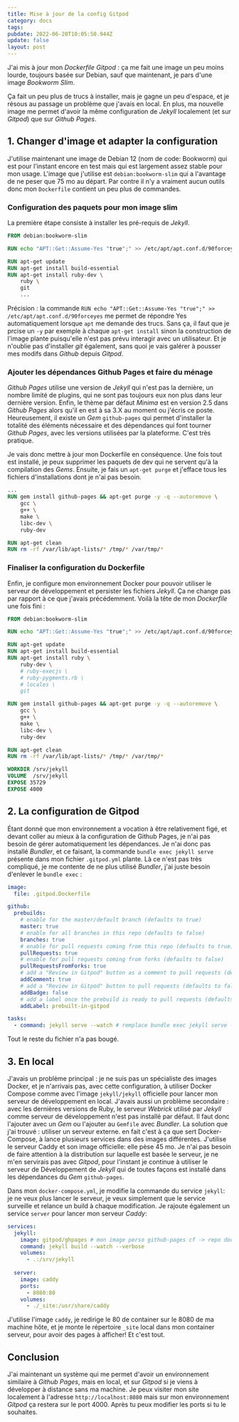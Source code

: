 ```yaml
---
title: Mise à jour de la config Gitpod
category: docs
tags:
pubdate: 2022-06-20T10:05:50.944Z
update: false 
layout: post
---
```

J'ai mis à jour mon *Dockerfile Gitpod* : ça me fait une image un peu moins lourde, toujours basée sur Debian, sauf que maintenant, je pars d'une image *Bookworm Slim*. 

Ça fait un peu plus de trucs à installer, mais je gagne un peu d'espace, et je résous au passage un problème que j'avais en local. En plus, ma nouvelle image me permet d'avoir la même configuration de *Jekyll* localement (et sur *Gitpod*) que sur *Github Pages*.

## 1. Changer d'image et adapter la configuration

J'utilise maintenant une image de Debian 12 (nom de code: Bookworm) qui est pour l'instant encore en test mais qui est largement assez stable pour mon usage. L'image que j'utilise est `debian:bookworm-slim` qui a l'avantage de ne peser que 75 mo au départ. Par contre il n'y a vraiment aucun outils donc mon `Dockerfile` contient un peu plus de commandes.

### Configuration des paquets pour mon image slim

 La première étape consiste à installer les pré-requis de *Jekyll*.

```dockerfile
FROM debian:bookworm-slim

RUN echo "APT::Get::Assume-Yes "true";" >> /etc/apt/apt.conf.d/90forceyes

RUN apt-get update
RUN apt-get install build-essential
RUN apt-get install ruby-dev \
    ruby \
    git
    ...
```

Précision : la commande `RUN echo "APT::Get::Assume-Yes "true";" >> /etc/apt/apt.conf.d/90forceyes` me permet de répondre Yes automatiquement lorsque `apt` me demande des trucs. Sans ça, il faut que je prcise un `-y` par exemple à chaque `apt-get install` sinon la construction de l'image plante puisqu'elle n'est pas prévu interagir avec un utilisateur. Et je n'oublie pas d'installer *git* également, sans quoi je vais galérer à pousser mes modifs dans *Github* depuis *Gitpod*.

### Ajouter les dépendances Github Pages et faire du ménage

*Github Pages* utilise une version de *Jekyll* qui n'est pas la dernière, un nombre limité de plugins, qui ne sont pas toujours eux non plus dans leur dernière version. Enfin, le thème par défaut *Minima* est en version 2.5 dans *Github Pages* alors qu'il en est à sa 3.X au moment ou j'écris ce poste. Heureusement, il existe un *Gem* `github-pages` qui permet d'installer la totalité des éléments nécessaire et des dépendances qui font tourner *Github Pages*, avec les versions utilisées par la plateforme. C'est très pratique. 

Je vais donc mettre à jour mon Dockerfile en conséquence. Une fois tout est installé, je peux supprimer les paquets de dev qui ne servent qu'à la compilation des *Gems*. Ensuite, je fais un `apt-get purge` et j'efface tous les fichiers d'installations dont je n'ai pas besoin.

```dockerfile
...
RUN gem install github-pages && apt-get purge -y -q --autoremove \
    gcc \
    g++ \
    make \
    libc-dev \
    ruby-dev

RUN apt-get clean
RUN rm -rf /var/lib/apt-lists/* /tmp/* /var/tmp/*
```

### Finaliser la configuration du Dockerfile

Enfin, je configure mon environnement Docker pour pouvoir utiliser le serveur de développement et persister les fichiers *Jekyll*. Ça ne change pas par rapport à ce que j'avais précédemment. Voilà la tête de mon *Dockerfile* une fois fini :

```dockerfile
FROM debian:bookworm-slim

RUN echo "APT::Get::Assume-Yes "true";" >> /etc/apt/apt.conf.d/90forceyes

RUN apt-get update
RUN apt-get install build-essential
RUN apt-get install ruby \
    ruby-dev \
    # ruby-execjs \
    # ruby-pygments.rb \
    # locales \
    git

RUN gem install github-pages && apt-get purge -y -q --autoremove \
    gcc \
    g++ \
    make \
    libc-dev \
    ruby-dev

RUN apt-get clean
RUN rm -rf /var/lib/apt-lists/* /tmp/* /var/tmp/*

WORKDIR /srv/jekyll
VOLUME  /srv/jekyll
EXPOSE 35729
EXPOSE 4000
```

## 2. La configuration de Gitpod

Étant donné que mon environnement a vocation à être relativement figé, et devant coller au mieux à la configuration de Github Pages, je n'ai pas besoin de gérer automatiquement les dépendances. Je n'ai donc pas installé *Bundler*, et ce faisant, la commande `bundle exec jekyll serve` présente dans mon fichier `.gitpod.yml` plante. Là ce n'est pas très compliqué, je me contente de ne plus utilisé *Bundler*, j'ai juste besoin d'enlever le `bundle exec` :

```yaml
image: 
  file: .gitpod.Dockerfile

github:
  prebuilds:
    # enable for the master/default branch (defaults to true)
    master: true
    # enable for all branches in this repo (defaults to false)
    branches: true
    # enable for pull requests coming from this repo (defaults to true)
    pullRequests: true
    # enable for pull requests coming from forks (defaults to false)
    pullRequestsFromForks: true
    # add a "Review in Gitpod" button as a comment to pull requests (defaults to true)
    addComment: true
    # add a "Review in Gitpod" button to pull requests (defaults to false)
    addBadge: false
    # add a label once the prebuild is ready to pull requests (defaults to false)
    addLabel: prebuilt-in-gitpod

tasks:
  - command: jekyll serve --watch # remplace bundle exec jekyll serve --watch
```

Tout le reste du fichier n'a pas bougé.

## 3. En local

J'avais un problème principal : je ne suis pas un spécialiste des images Docker, et je n'arrivais pas, avec cette configuration, à utiliser Docker Compose comme avec l'image `jekyll/jekyll` officielle pour lancer mon serveur de développement en local. J'avais aussi un problème secondaire : avec les dernières versions de Ruby, le serveur *Webrick* utilisé par *Jekyll* comme serveur de développement n'est pas installé par défaut. Il faut donc l'ajouter avec un *Gem* ou l'ajouter au `Gemfile` avec *Bundler*. La solution que j'ai trouvé : utiliser un serveur externe. en fait c'est à ça que sert Docker-Compose, à lance plusieurs services dans des images différentes. J'utilise le serveur Caddy et son image officielle: elle pèse 45 mo. Je n'ai pas besoin de faire attention à la distribution sur laquelle est basée le serveur, je ne m'en servirais pas avec *Gitpod*, pour l'instant je continue à utiliser le serveur de Développement de *Jekyll* qui de toutes façons est installé dans les dépendances du *Gem* `github-pages`. 

Dans mon `docker-compose.yml`, je modifie la commande du service `jekyll`: je ne veux plus lancer le serveur, je veux simplement que le service surveille et relance un build à chaque modification. Je rajoute également un service `server`  pour lancer mon serveur *Caddy*:

```yaml
services:
  jekyll:
    image: gitpod/ghpages # mon image perso github-pages cf -> repo dockerfiles
    command: jekyll build --watch --verbose
    volumes:
      - .:/srv/jekyll
    
  server:
    image: caddy
    ports:
      - 8080:80
    volumes:
      - ./_site:/usr/share/caddy
```



J'utilise l'image `caddy`, je redirige le 80 de container sur le 8080 de ma machine hôte, et je monte le répertoire `_site` local dans mon container serveur, pour avoir des pages à afficher! Et c'est tout. 

## Conclusion

J'ai maintenant un système qui me permet d'avoir un environnement similaire à *Github Pages*, mais en local, et sur *Gitpod* si je viens à développer à distance sans ma machine. Je peux visiter mon site localement à l'adresse `http://localhost:8080` mais sur mon environnement *Gitpod* ça restera sur le port 4000. Après tu peux modifier les ports si tu le souhaites.